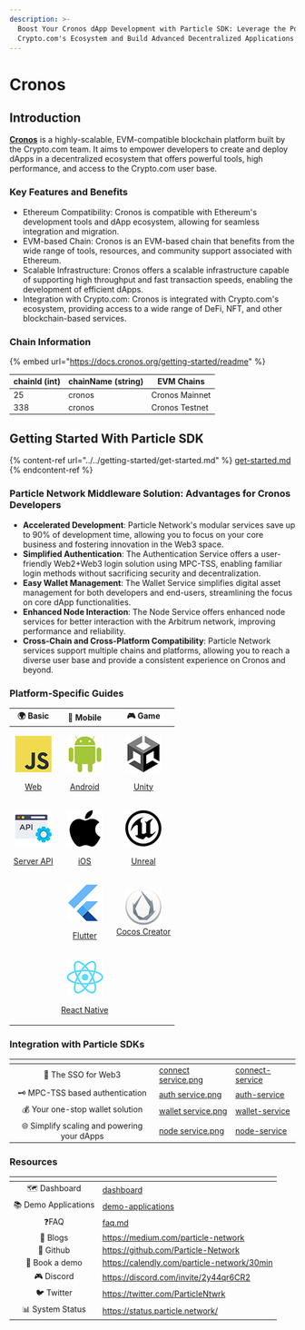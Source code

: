 ```yaml
---
description: >-
  Boost Your Cronos dApp Development with Particle SDK: Leverage the Power of
  Crypto.com's Ecosystem and Build Advanced Decentralized Applications
---
```


# Cronos

## Introduction

[**Cronos**](https://cronos.org/) is a highly-scalable, EVM-compatible blockchain platform built by the Crypto.com team. It aims to empower developers to create and deploy dApps in a decentralized ecosystem that offers powerful tools, high performance, and access to the Crypto.com user base.

### Key Features and Benefits

* Ethereum Compatibility: Cronos is compatible with Ethereum's development tools and dApp ecosystem, allowing for seamless integration and migration.
* EVM-based Chain: Cronos is an EVM-based chain that benefits from the wide range of tools, resources, and community support associated with Ethereum.
* Scalable Infrastructure: Cronos offers a scalable infrastructure capable of supporting high throughput and fast transaction speeds, enabling the development of efficient dApps.
* Integration with Crypto.com: Cronos is integrated with Crypto.com's ecosystem, providing access to a wide range of DeFi, NFT, and other blockchain-based services.

### **Chain Information**

{% embed url="https://docs.cronos.org/getting-started/readme" %}

| chainId (int) | chainName (string) | EVM Chains     |
| ------------- | ------------------ | -------------- |
| 25            | cronos             | Cronos Mainnet |
| 338           | cronos             | Cronos Testnet |

## Getting Started With Particle SDK

{% content-ref url="../../getting-started/get-started.md" %}
[get-started.md](../../getting-started/get-started.md)
{% endcontent-ref %}

### **Particle Network Middleware Solution: Advantages for Cronos Developers**

* **Accelerated Development**: Particle Network's modular services save up to 90% of development time, allowing you to focus on your core business and fostering innovation in the Web3 space.
* **Simplified Authentication**: The Authentication Service offers a user-friendly Web2+Web3 login solution using MPC-TSS, enabling familiar login methods without sacrificing security and decentralization.
* **Easy Wallet Management**: The Wallet Service simplifies digital asset management for both developers and end-users, streamlining the focus on core dApp functionalities.
* **Enhanced Node Interaction**: The Node Service offers enhanced node services for better interaction with the Arbitrum network, improving performance and reliability.
* **Cross-Chain and Cross-Platform Compatibility**: Particle Network services support multiple chains and platforms, allowing you to reach a diverse user base and provide a consistent experience on Cronos and beyond.

### Platform-Specific Guides

|                                                                                        🌍 Basic                                                                                       |                                                                                        📱 Mobile                                                                                        |                                                                                                                      🎮 Game                                                                                                                      |
| :-----------------------------------------------------------------------------------------------------------------------------------------------------------------------------------: | :-------------------------------------------------------------------------------------------------------------------------------------------------------------------------------------: | :-----------------------------------------------------------------------------------------------------------------------------------------------------------------------------------------------------------------------------------------------: |
|       <p><img src="../../.gitbook/assets/JavaScript-logo (1).png" alt="" data-size="original"></p><p><a href="../../getting-started/platform-specific-guides/web.md">Web</a></p>      |      <p><img src="../../.gitbook/assets/android-logo (1).png" alt="" data-size="original"></p><p><a href="../../getting-started/platform-specific-guides/android/">Android</a></p>      |                                    <p><img src="../../.gitbook/assets/U-ea48bc1d-128 (1).png" alt="" data-size="original"></p><p><a href="../../getting-started/platform-specific-guides/unity/">Unity</a></p>                                    |
| <p><img src="../../.gitbook/assets/926f6aaba773 (1).png" alt="" data-size="original"></p><p><a href="../../getting-started/platform-specific-guides/server-api.md">Server API</a></p> |    <p><img src="../../.gitbook/assets/apple-logo-transparent (1).png" alt="" data-size="original"></p><p><a href="../../getting-started/platform-specific-guides/ios.md">iOS</a></p>    | <p><img src="../../.gitbook/assets/kisspng-unreal-tournament-unreal-engine-4-game-engine-marketplace-5ad659d01e4e40 (1).png" alt="" data-size="original"></p><p><a href="../../getting-started/platform-specific-guides/unreal.md">Unreal</a></p> |
|                                                                                                                                                                                       |      <p><img src="../../.gitbook/assets/flutter5786 (1).png" alt="" data-size="original"></p><p><a href="../../getting-started/platform-specific-guides/flutter.md">Flutter</a></p>     |                                                   <p><img src="../../.gitbook/assets/cocos.png" alt=""><br><a href="../../getting-started/platform-specific-guides/cocos/">Cocos Creator</a></p>                                                  |
|                                                                                                                                                                                       | <p><img src="../../.gitbook/assets/React-icon (1).png" alt="" data-size="original"></p><p><a href="../../getting-started/platform-specific-guides/react-native.md">React Native</a></p> |                                                                                                                                                                                                                                                   |

### **Integration with Particle SDKs**

<table data-card-size="large" data-view="cards"><thead><tr><th align="center"></th><th data-hidden data-card-cover data-type="files"></th><th data-hidden data-card-target data-type="content-ref"></th></tr></thead><tbody><tr><td align="center">🔌 The SSO for Web3</td><td><a href="../../.gitbook/assets/connect service.png">connect service.png</a></td><td><a href="../../developers/connect-service/">connect-service</a></td></tr><tr><td align="center">🗝 MPC-TSS based authentication</td><td><a href="../../.gitbook/assets/auth service.png">auth service.png</a></td><td><a href="../../developers/auth-service/">auth-service</a></td></tr><tr><td align="center">💰 Your one-stop wallet solution</td><td><a href="../../.gitbook/assets/wallet service.png">wallet service.png</a></td><td><a href="../../developers/wallet-service/">wallet-service</a></td></tr><tr><td align="center">🌐 Simplify scaling and powering your dApps</td><td><a href="../../.gitbook/assets/node service.png">node service.png</a></td><td><a href="../../developers/node-service/">node-service</a></td></tr></tbody></table>

### Resources

<table data-view="cards"><thead><tr><th align="center"></th><th data-hidden data-card-target data-type="content-ref"></th></tr></thead><tbody><tr><td align="center">🗺️ Dashboard</td><td><a href="../../getting-started/dashboard/">dashboard</a></td></tr><tr><td align="center">📚 Demo Applications</td><td><a href="../../developers/demo-applications/">demo-applications</a></td></tr><tr><td align="center">❓FAQ</td><td><a href="../../developers/faq.md">faq.md</a></td></tr><tr><td align="center">📰 Blogs</td><td><a href="https://medium.com/particle-network">https://medium.com/particle-network</a></td></tr><tr><td align="center">🐙 Github</td><td><a href="https://github.com/Particle-Network">https://github.com/Particle-Network</a></td></tr><tr><td align="center">📅 Book a demo</td><td><a href="https://calendly.com/particle-network/30min">https://calendly.com/particle-network/30min</a></td></tr><tr><td align="center">🎮 Discord</td><td><a href="https://discord.com/invite/2y44qr6CR2">https://discord.com/invite/2y44qr6CR2</a></td></tr><tr><td align="center">🐦 Twitter</td><td><a href="https://twitter.com/ParticleNtwrk">https://twitter.com/ParticleNtwrk</a></td></tr><tr><td align="center">📊 System Status</td><td><a href="https://status.particle.network/">https://status.particle.network/</a></td></tr></tbody></table>

